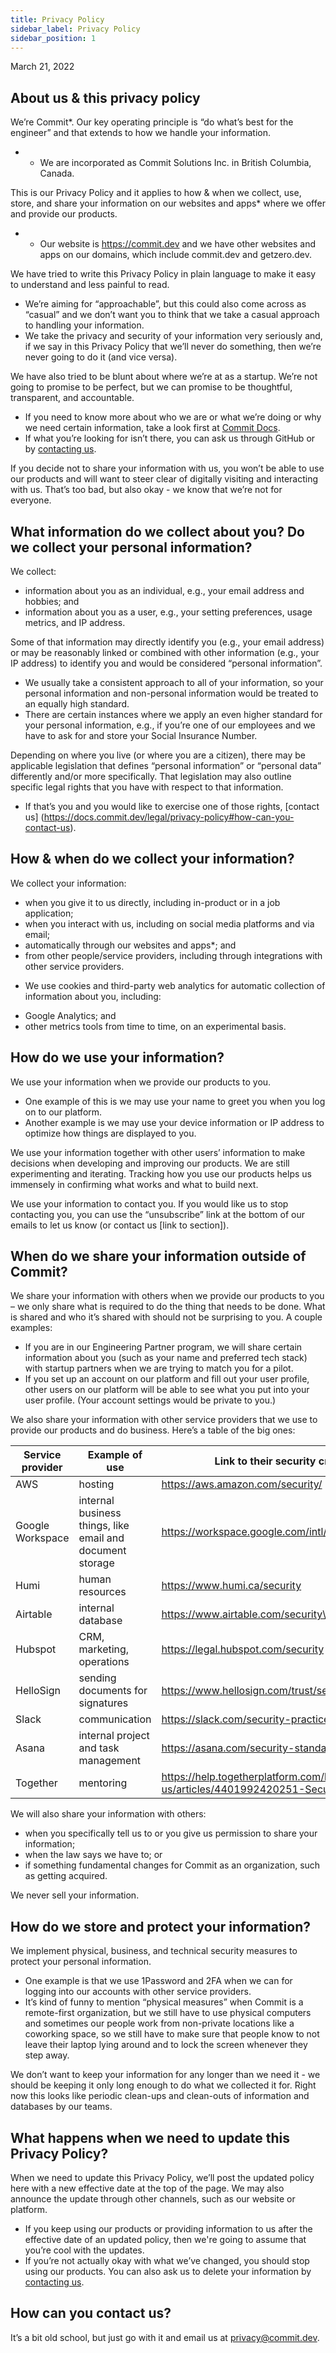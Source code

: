 ```yaml
---
title: Privacy Policy
sidebar_label: Privacy Policy
sidebar_position: 1
---
```


March 21, 2022

## About us & this privacy policy

We’re Commit*. Our key operating principle is “do what’s best for the engineer” and that extends to how we handle your information. 
- * We are incorporated as Commit Solutions Inc. in British Columbia, Canada.

This is our Privacy Policy and it applies to how & when we collect, use, store, and share your information on our websites and apps* where we offer and provide our products. 
- * Our website is https://commit.dev and we have other websites and apps on our domains, which include commit.dev and getzero.dev. 

We have tried to write this Privacy Policy in plain language to make it easy to understand and less painful to read. 
- We’re aiming for “approachable”, but this could also come across as “casual” and we don’t want you to think that we take a casual approach to handling your information.
- We take the privacy and security of your information very seriously and, if we say in this Privacy Policy that we’ll never do something, then we’re never going to do it (and vice versa).

We have also tried to be blunt about where we’re at as a startup. We’re not going to promise to be perfect, but we can promise to be thoughtful, transparent, and accountable. 
- If you need to know more about who we are or what we’re doing or why we need certain information, take a look first at [Commit Docs](https://docs.commit.dev). 
- If what you’re looking for isn’t there, you can ask us through GitHub or by [contacting us](https://docs.commit.dev/legal/privacy-policy#how-can-you-contact-us).

If you decide not to share your information with us, you won’t be able to use our products and will want to steer clear of digitally visiting and interacting with us. That’s too bad, but also okay - we know that we’re not for everyone. 

## What information do we collect about you? Do we collect your personal information?

We collect:
- information about you as an individual, e.g., your email address and hobbies; and
- information about you as a user, e.g., your setting preferences, usage metrics, and IP address.

Some of that information may directly identify you (e.g., your email address) or may be reasonably linked or combined with other information (e.g., your IP address) to identify you and would be considered “personal information”. 
- We usually take a consistent approach to all of your information, so your personal information and non-personal information would be treated to an equally high standard. 
- There are certain instances where we apply an even higher standard for your personal information, e.g., if you’re one of our employees and we have to ask for and store your Social Insurance Number.

Depending on where you live (or where you are a citizen), there may be applicable legislation that defines “personal information” or “personal data” differently and/or more specifically. That legislation may also outline specific legal rights that you have with respect to that information. 
- If that’s you and you would like to exercise one of those rights, [contact us] (https://docs.commit.dev/legal/privacy-policy#how-can-you-contact-us).

## How & when do we collect your information?

We collect your information:
- when you give it to us directly, including in-product or in a job application;
- when you interact with us, including on social media platforms and via email;
- automatically through our websites and apps*; and
- from other people/service providers, including through integrations with other service providers.

* We use cookies and third-party web analytics for automatic collection of information about you, including:
- Google Analytics; and 
- other metrics tools from time to time, on an experimental basis.

## How do we use your information?

We use your information when we provide our products to you. 
- One example of this is we may use your name to greet you when you log on to our platform. 
- Another example is we may use your device information or IP address to optimize how things are displayed to you. 

We use your information together with other users’ information to make decisions when developing and improving our products. We are still experimenting and iterating. Tracking how you use our products helps us immensely in confirming what works and what to build next.

We use your information to contact you. If you would like us to stop contacting you, you can use the “unsubscribe” link at the bottom of our emails to let us know (or contact us [link to section]).

## When do we share your information outside of Commit?

We share your information with others when we provide our products to you – we only share what is required to do the thing that needs to be done. What is shared and who it’s shared with should not be surprising to you. A couple examples:
- If you are in our Engineering Partner program, we will share certain information about you (such as your name and preferred tech stack) with startup partners when we are trying to match you for a pilot. 
- If you set up an account on our platform and fill out your user profile, other users on our platform will be able to see what you put into your user profile. (Your account settings would be private to you.)

We also share your information with other service providers that we use to provide our products and do business. Here’s a table of the big ones: 

|Service provider |Example of use |Link to their security creds |
|--|--|--|
| AWS | hosting | https://aws.amazon.com/security/ |
|Google Workspace|internal business things, like email and document storage|https://workspace.google.com/intl/en_ca/security/|
|Humi|human resources |https://www.humi.ca/security|
|Airtable|internal database|https://www.airtable.com/security\
|Hubspot|CRM, marketing, operations|https://legal.hubspot.com/security|
|HelloSign|sending documents for signatures|https://www.hellosign.com/trust/security|
|Slack|communication|https://slack.com/security-practices|
|Asana|internal project and task management|https://asana.com/security-standards|
|Together|mentoring|https://help.togetherplatform.com/hc/en-us/articles/4401992420251-Security-Overview|

We will also share your information with others:
- when you specifically tell us to or you give us permission to share your information;
- when the law says we have to; or
- if something fundamental changes for Commit as an organization, such as getting acquired.

We never sell your information.

## How do we store and protect your information?

We implement physical, business, and technical security measures to protect your personal information. 
- One example is that we use 1Password and 2FA when we can for logging into our accounts with other service providers. 
- It’s kind of funny to mention “physical measures” when Commit is a remote-first organization, but we still have to use physical computers and sometimes our people work from non-private locations like a coworking space, so we still have to make sure that people know to not leave their laptop lying around and to lock the screen whenever they step away. 

We don’t want to keep your information for any longer than we need it - we should be keeping it only long enough to do what we collected it for. Right now this looks like periodic clean-ups and clean-outs of information and databases by our teams. 

## What happens when we need to update this Privacy Policy?

When we need to update this Privacy Policy, we’ll post the updated policy here with a new effective date at the top of the page. We may also announce the update through other channels, such as our website or platform. 
- If you keep using our products or providing information to us after the effective date of an updated policy, then we're going to assume that you’re cool with the updates. 
- If you’re not actually okay with what we’ve changed, you should stop using our products. You can also ask us to delete your information by [contacting us](https://docs.commit.dev/legal/privacy-policy#how-can-you-contact-us).

## How can you contact us?

It’s a bit old school, but just go with it and email us at [privacy@commit.dev](mailto:privacy@commit.dev). 
